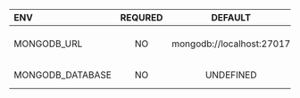 | ENV              | REQURED |          DEFAULT          | DESCRIPTION                |
| :--------------- | :-----: | :-----------------------: | :------------------------- |
| MONGODB_URL      |   NO    | mongodb://localhost:27017 | MongoDB url for connection |
| MONGODB_DATABASE |   NO    |         UNDEFINED         | MongoDB database           |
